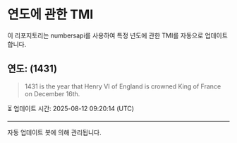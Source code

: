 
# 연도에 관한 TMI

이 리포지토리는 numbersapi를 사용하여 특정 년도에 관한 TMI를 자동으로 업데이트합니다.

## 연도: (1431)
> 1431 is the year that Henry VI of England is crowned King of France on December 16th.

⏳ 업데이트 시간: 2025-08-12 09:20:14 (UTC)

---
자동 업데이트 봇에 의해 관리됩니다.
